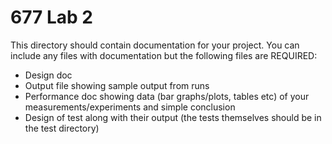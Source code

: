 # 677 Lab 2

This directory should contain documentation for your project. You can include any files with documentation but the following files are REQUIRED:

* Design doc
* Output file showing sample output from runs
* Performance doc showing data (bar graphs/plots, tables etc) of your measurements/experiments and simple conclusion
* Design of test along with their output (the tests themselves should be in the test directory)
